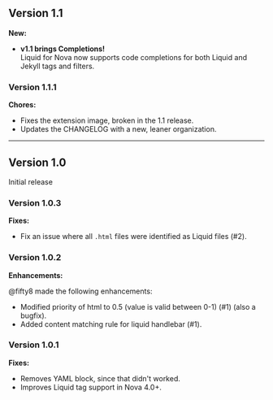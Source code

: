 ## Version 1.1

**New:**

- **v1.1 brings Completions!**  
  Liquid for Nova now supports code completions for both Liquid and Jekyll tags and filters.

### Version 1.1.1

**Chores:**

- Fixes the extension image, broken in the 1.1 release.
- Updates the CHANGELOG with a new, leaner organization.

***

## Version 1.0

Initial release

### Version 1.0.3

**Fixes:**

- Fix an issue where all `.html` files were identified as Liquid files (#2).

### Version 1.0.2

**Enhancements:**

@fifty8 made the following enhancements:

- Modified priority of html to 0.5 (value is valid between 0-1) (#1) (also a bugfix).
- Added content matching rule for liquid handlebar (#1).

### Version 1.0.1

**Fixes:**

- Removes YAML block, since that didn't worked.
- Improves Liquid tag support in Nova 4.0+.
